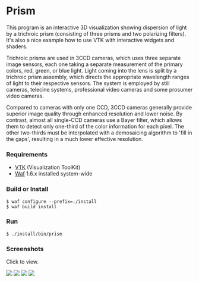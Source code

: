 Prism
=====

This program is an interactive 3D visualization showing dispersion
of light by a trichroic prism (consisting of three prisms and two
polarizing filters). It's also a nice example how to use VTK with
interactive widgets and shaders.

Trichroic prisms are used in 3CCD cameras, which uses three separate
image sensors, each one taking a separate measurement of the primary
colors, red, green, or blue light. Light coming into the lens is split
by a trichroic prism assembly, which directs the appropriate wavelength
ranges of light to their respective sensors. The system is employed by
still cameras, telecine systems, professional video cameras and some
prosumer video cameras.

Compared to cameras with only one CCD, 3CCD cameras generally provide
superior image quality through enhanced resolution and lower noise. By
contrast, almost all single-CCD cameras use a Bayer filter, which allows
them to detect only one-third of the color information for each pixel.
The other two-thirds must be interpolated with a demosaicing algorithm
to 'fill in the gaps', resulting in a much lower effective resolution.


### Requirements

* [VTK](http://vtk.org/) (Visualization ToolKit)
* [Waf](http://code.google.com/p/waf/) 1.6.x installed system-wide


### Build or Install

	$ waf configure --prefix=./install
	$ waf build install

### Run

    $ ./install/bin/prism

### Screenshots

Click to view.

[![](http://kamilprusko.org/files/prism/screenshot-1-thumbnail.png)](http://kamilprusko.org/files/prism/screenshot-1.png)
[![](http://kamilprusko.org/files/prism/screenshot-2-thumbnail.png)](http://kamilprusko.org/files/prism/screenshot-2.png)
[![](http://kamilprusko.org/files/prism/screenshot-3-thumbnail.png)](http://kamilprusko.org/files/prism/screenshot-3.png)
[![](http://kamilprusko.org/files/prism/screenshot-4-thumbnail.png)](http://kamilprusko.org/files/prism/screenshot-4.png)

